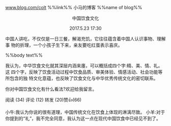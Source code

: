 www.blog.com/colt %%link%%
小马的博客 %%name of blog%%
<p align="center"> 中国饮食文化 </p>
<p align="center"> 2017.5.23 17:30 </p>

  中国人讲吃，不仅仅是一日三餐，解渴充饥，它往往蕴含着中国人认识事物、理解事
物的折理，一个小孩子生下来，亲友要吃红蛋表示喜庆。

%%body text%%

  我认为，中华饮食文化就其深层内涵来廛，可以概括成四个字:精、美、情、礼。这
四个字，反映了饮食活动过程中饮食品质、审美体验、情感活动、社会功能等所包含的独
特文化意蕴，也反映了饮食文化与中华优秀传统文化的密切联系。

  你对中国饮食文化有什么看法?欢迎给我留言。

阅读 (34) 评论 (12) 转发 (20)赞👍(66) 

小牛:我认为你说的很有道理，中国传统文化在饮食上体现的淋漓尽致。
小羊:对于你提到的“礼”，我不完全同意，我认为这一点在现代中国饮食中已经见不到了。